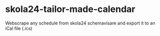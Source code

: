 # skola24-tailor-made-calendar

Webscrape any schedule from skola24 schemavisare and export it to an iCal file (.ics)
